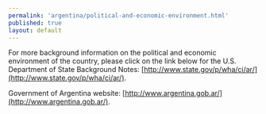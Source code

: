 ```yaml
--- 
permalink: 'argentina/political-and-economic-environment.html' 
published: true 
layout: default
---
```

For more background information on the political and economic environment of the country, please click on the link below for the U.S. Department of State Background Notes: [http://www.state.gov/p/wha/ci/ar/](http://www.state.gov/p/wha/ci/ar/).

Government of Argentina website: [http://www.argentina.gob.ar/](http://www.argentina.gob.ar/).
